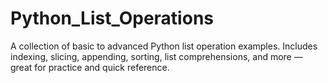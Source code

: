 # Python_List_Operations
A collection of basic to advanced Python list operation examples. Includes indexing, slicing, appending, sorting, list comprehensions, and more — great for practice and quick reference.
